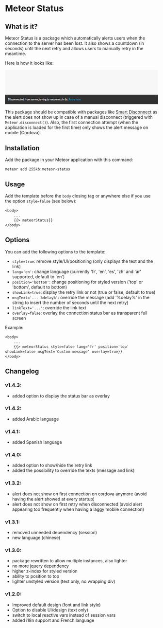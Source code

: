 # Meteor Status

## What is it?
Meteor Status is a package which automatically alerts users when the connection to the server has been lost.
It also shows a countdown (in seconds) until the next retry and allows users to manually retry in the meantime.

Here is how it looks like:

![Meteor Status screenshot](docs/screenshot.png)

This package should be compatible with packages like [Smart Disconnect](https://github.com/mixmaxhq/meteor-smart-disconnect) as the alert does not show up in case of a manual disconnect (triggered with `Meteor.disconnect()`).
Also, the first connection attempt (when the application is loaded for the first time) only shows the alert message on mobile (Cordova).

## Installation

Add the package in your Meteor application with this command:

```
meteor add 255kb:meteor-status
```

## Usage

Add the template before the `body` closing tag or anywhere else if you use the option `style=false` (see below):

    <body>
        ...
        {{> meteorStatus}}
    </body>


## Options

You can add the following options to the template: 

- `style=true`: remove style/UI/positioning (only displays the text and the link)
- `lang='en'`: change language (currently 'fr', 'en', 'es', 'zh' and 'ar' supported, default to 'en')
- `position='bottom'`: change positioning for styled version ('top' or 'bottom', default to bottom)
- `showLink=true`: display the retry link or not (true or false, default to true)
- `msgText='... %delay%'`: override the message (add '%delay%' in the string to insert the number of seconds until the next retry)
- `linkText='...'`: override the link text
- `overlay=false`: overlay the connection status bar as transparent full screen

Example:

    <body>
        ...
        {{> meteorStatus style=false lang='fr' position='top' showLink=false msgText='Custom message' overlay=true}}
    </body>


## Changelog

### v1.4.3:
- added option to display the status bar as overlay

### v1.4.2:
- added Arabic language

### v1.4.1:
- added Spanish language

### v1.4.0:
- added option to show/hide the retry link
- added the possibility to override the texts (message and link)

### v1.3.2:
- alert does not show on first connection on cordova anymore (avoid having the alert showed at every startup)
- alert does not show on first retry when disconnected (avoid alert appearing too frequently when having a laggy mobile connection)

### v1.3.1:
- removed unneeded dependency (session)
- new language (chinese)

### v1.3.0:
- package rewritten to allow multiple instances, also lighter
- no more jquery dependency
- higher z-index for styled version
- ability to position to top
- lighter unstyled version (text only, no wrapping div)

### v1.2.0:
- Improved default design (font and link style)
- Option to disable UI/design (text only) 
- switch to local reactive vars instead of session vars
- added i18n support and French language
